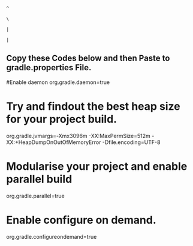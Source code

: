                                                                                          ^
                                                                                                    \
                                                                                                  |
                                                                                                       |
Copy these Codes below and then Paste to gradle.properties File.                                         <Raw>
-----------------------------------------------------

#Enable daemon
org.gradle.daemon=true

# Try and findout the best heap size for your project build.
org.gradle.jvmargs=-Xmx3096m -XX:MaxPermSize=512m -XX:+HeapDumpOnOutOfMemoryError -Dfile.encoding=UTF-8

# Modularise your project and enable parallel build
org.gradle.parallel=true

# Enable configure on demand.
org.gradle.configureondemand=true
